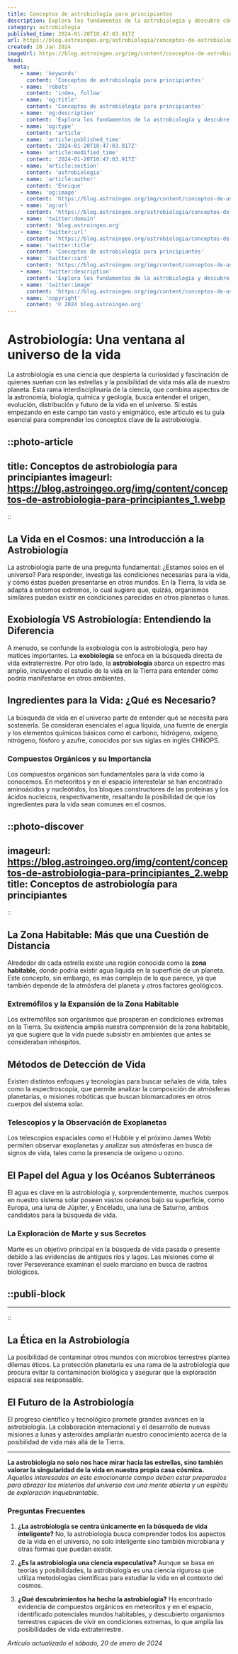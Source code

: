 ```yaml
---
title: Conceptos de astrobiología para principiantes
description: Explora los fundamentos de la astrobiología y descubre cómo la vida y el universo están entrelazados. Ideal para iniciarse en este fascinante campo.
category: astrobiologia
published_time: 2024-01-20T10:47:03.917Z
url: https://blog.astroingeo.org/astrobiologia/conceptos-de-astrobiologia-para-principiantes
created: 20 Jan 2024
imageUrl: https://blog.astroingeo.org/img/content/conceptos-de-astrobiologia-para-principiantes_1.webp
head:
  meta:
    - name: 'keywords'
      content: 'Conceptos de astrobiología para principiantes'
    - name: 'robots'
      content: 'index, follow'
    - name: 'og:title'
      content: 'Conceptos de astrobiología para principiantes'
    - name: 'og:description'
      content: 'Explora los fundamentos de la astrobiología y descubre cómo la vida y el universo están entrelazados. Ideal para iniciarse en este fascinante campo.'
    - name: 'og:type'
      content: 'article'
    - name: 'article:published_time'
      content: '2024-01-20T10:47:03.917Z'
    - name: 'article:modified_time'
      content: '2024-01-20T10:47:03.917Z'
    - name: 'article:section'
      content: 'astrobiologia'
    - name: 'article:author'
      content: 'Enrique'
    - name: 'og:image'
      content: 'https://blog.astroingeo.org/img/content/conceptos-de-astrobiologia-para-principiantes_1.webp'
    - name: 'og:url'
      content: 'https://blog.astroingeo.org/astrobiologia/conceptos-de-astrobiologia-para-principiantes'
    - name: 'twitter:domain'
      content: 'blog.astroingeo.org'
    - name: 'twitter:url'
      content: 'https://blog.astroingeo.org/astrobiologia/conceptos-de-astrobiologia-para-principiantes'
    - name: 'twitter:title'
      content: 'Conceptos de astrobiología para principiantes'
    - name: 'twitter:card'
      content: 'https://blog.astroingeo.org/img/content/conceptos-de-astrobiologia-para-principiantes_1.webp'
    - name: 'twitter:description'
      content: 'Explora los fundamentos de la astrobiología y descubre cómo la vida y el universo están entrelazados. Ideal para iniciarse en este fascinante campo.'
    - name: 'twitter:image'
      content: 'https://blog.astroingeo.org/img/content/conceptos-de-astrobiologia-para-principiantes_1.webp'
    - name: 'copyright'
      content: '© 2024 blog.astroingeo.org'
---
```

# Astrobiología: Una ventana al universo de la vida

La astrobiología es una ciencia que despierta la curiosidad y fascinación de quienes sueñan con las estrellas y la posibilidad de vida más allá de nuestro planeta. Esta rama interdisciplinaria de la ciencia, que combina aspectos de la astronomía, biología, química y geología, busca entender el origen, evolución, distribución y futuro de la vida en el universo. Si estás empezando en este campo tan vasto y enigmático, este artículo es tu guía esencial para comprender los conceptos clave de la astrobiología.


::photo-article
---
title: Conceptos de astrobiología para principiantes
imageurl: https://blog.astroingeo.org/img/content/conceptos-de-astrobiologia-para-principiantes_1.webp
---
::


## La Vida en el Cosmos: una Introducción a la Astrobiología

La astrobiología parte de una pregunta fundamental: ¿Estamos solos en el universo? Para responder, investiga las condiciones necesarias para la vida, y cómo éstas pueden presentarse en otros mundos. En la Tierra, la vida se adapta a entornos extremos, lo cual sugiere que, quizás, organismos similares puedan existir en condiciones parecidas en otros planetas o lunas.

## Exobiología VS Astrobiología: Entendiendo la Diferencia

A menudo, se confunde la exobiología con la astrobiología, pero hay matices importantes. La **exobiología** se enfoca en la búsqueda directa de vida extraterrestre. Por otro lado, la **astrobiología** abarca un espectro más amplio, incluyendo el estudio de la vida en la Tierra para entender cómo podría manifestarse en otros ambientes.

## Ingredientes para la Vida: ¿Qué es Necesario?

La búsqueda de vida en el universo parte de entender qué se necesita para sostenerla. Se consideran esenciales el agua líquida, una fuente de energía y los elementos químicos básicos como el carbono, hidrógeno, oxígeno, nitrógeno, fósforo y azufre, conocidos por sus siglas en inglés CHNOPS.

### Compuestos Orgánicos y su Importancia

Los compuestos orgánicos son fundamentales para la vida como la conocemos. En meteoritos y en el espacio interestelar se han encontrado aminoácidos y nucleótidos, los bloques constructores de las proteínas y los ácidos nucleicos, respectivamente, resaltando la posibilidad de que los ingredientes para la vida sean comunes en el cosmos.


::photo-discover
---
imageurl: https://blog.astroingeo.org/img/content/conceptos-de-astrobiologia-para-principiantes_2.webp
title: Conceptos de astrobiología para principiantes
---
::


## La Zona Habitable: Más que una Cuestión de Distancia

Alrededor de cada estrella existe una región conocida como la **zona habitable**, donde podría existir agua líquida en la superficie de un planeta. Este concepto, sin embargo, es más complejo de lo que parece, ya que también depende de la atmósfera del planeta y otros factores geológicos.

### Extremófilos y la Expansión de la Zona Habitable

Los extremófilos son organismos que prosperan en condiciones extremas en la Tierra. Su existencia amplía nuestra comprensión de la zona habitable, ya que sugiere que la vida puede subsistir en ambientes que antes se consideraban inhóspitos.

## Métodos de Detección de Vida

Existen distintos enfoques y tecnologías para buscar señales de vida, tales como la espectroscopía, que permite analizar la composición de atmósferas planetarias, o misiones robóticas que buscan biomarcadores en otros cuerpos del sistema solar.

### Telescopios y la Observación de Exoplanetas

Los telescopios espaciales como el Hubble y el próximo James Webb permiten observar exoplanetas y analizar sus atmósferas en busca de signos de vida, tales como la presencia de oxígeno u ozono.

## El Papel del Agua y los Océanos Subterráneos

El agua es clave en la astrobiología y, sorprendentemente, muchos cuerpos en nuestro sistema solar poseen vastos océanos bajo su superficie, como Europa, una luna de Júpiter, y Encélado, una luna de Saturno, ambos candidatos para la búsqueda de vida.

### La Exploración de Marte y sus Secretos

Marte es un objetivo principal en la búsqueda de vida pasada o presente debido a las evidencias de antiguos ríos y lagos. Las misiones como el rover Perseverance examinan el suelo marciano en busca de rastros biológicos.


  ::publi-block
  ---
  ---
  ::
  
  
## La Ética en la Astrobiología

La posibilidad de contaminar otros mundos con microbios terrestres plantea dilemas éticos. La protección planetaria es una rama de la astrobiología que procura evitar la contaminación biológica y asegurar que la exploración espacial sea responsable.

## El Futuro de la Astrobiología

El progreso científico y tecnológico promete grandes avances en la astrobiología. La colaboración internacional y el desarrollo de nuevas misiones a lunas y asteroides ampliarán nuestro conocimiento acerca de la posibilidad de vida más allá de la Tierra.

---

**La astrobiología no solo nos hace mirar hacia las estrellas, sino también valorar la singularidad de la vida en nuestra propia casa cósmica.** _Aquellos interesados en este emocionante campo deben estar preparados para abrazar los misterios del universo con una mente abierta y un espíritu de exploración inquebrantable._

### Preguntas Frecuentes

1. **¿La astrobiología se centra únicamente en la búsqueda de vida inteligente?**
   No, la astrobiología busca comprender todos los aspectos de la vida en el universo, no solo inteligente sino también microbiana y otras formas que puedan existir.

2. **¿Es la astrobiología una ciencia especulativa?**
   Aunque se basa en teorías y posibilidades, la astrobiología es una ciencia rigurosa que utiliza metodologías científicas para estudiar la vida en el contexto del cosmos.

3. **¿Qué descubrimientos ha hecho la astrobiología?**
   Ha encontrado evidencia de compuestos orgánicos en meteoritos y en el espacio, identificado potenciales mundos habitables, y descubierto organismos terrestres capaces de vivir en condiciones extremas, lo que amplía las posibilidades de vida extraterrestre.

_Artículo actualizado el sábado, 20 de enero de 2024_